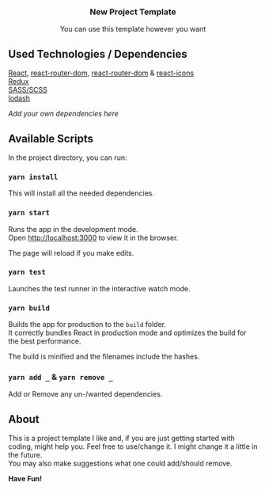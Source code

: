 <h3 align="center">
  New Project Template
</h3>
<p align="center">
  You can use this template however you want
</p>

## Used Technologies / Dependencies

[React](https://reactjs.org/), [react-router-dom](https://www.npmjs.com/package/), [react-router-dom](https://www.npmjs.com/package/react-router-dom) & [react-icons](https://www.npmjs.com/package/react-icons) <br/>
[Redux](https://www.npmjs.com/package/redux) <br/>
[SASS/SCSS](https://www.npmjs.com/package/node-sass)<br/>
[lodash](https://www.npmjs.com/package/lodash)<br/>

_Add your own dependencies here_

## Available Scripts

In the project directory, you can run:

### `yarn install`

This will install all the needed dependencies.

### `yarn start`

Runs the app in the development mode.<br />
Open [http://localhost:3000](http://localhost:3000) to view it in the browser.

The page will reload if you make edits.<br />

### `yarn test`

Launches the test runner in the interactive watch mode.<br />

### `yarn build`

Builds the app for production to the `build` folder.<br />
It correctly bundles React in production mode and optimizes the build for the best performance.

The build is minified and the filenames include the hashes.<br />

### `yarn add _` & `yarn remove _`

Add or Remove any un-/wanted dependencies.

## About

This is a project template I like and, if you are just getting started with coding, might help you. Feel free to use/change it. I might change it a little in the future. <br/>
You may also make suggestions what one could add/should remove.

**Have Fun!**
